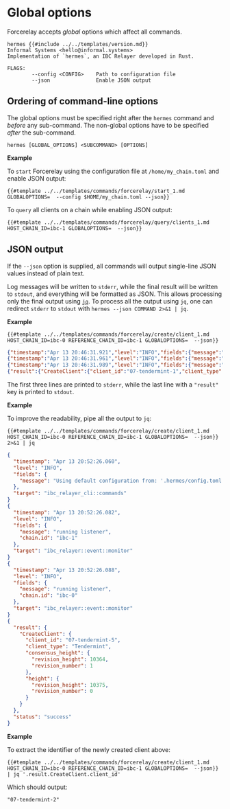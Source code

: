 # Global options

Forcerelay accepts _global_ options which affect all commands.

```shell
hermes {{#include ../../templates/version.md}}
Informal Systems <hello@informal.systems>
Implementation of `hermes`, an IBC Relayer developed in Rust.

FLAGS:
        --config <CONFIG>    Path to configuration file
        --json               Enable JSON output
```

## Ordering of command-line options

The global options must be specified right after the `hermes` command and _before_ any sub-command.
The non-global options have to be specified _after_ the sub-command.

```shell
hermes [GLOBAL_OPTIONS] <SUBCOMMAND> [OPTIONS]
```

__Example__

To `start` Forcerelay using the configuration file at `/home/my_chain.toml` and enable JSON output:

```shell
{{#template ../../templates/commands/forcerelay/start_1.md GLOBALOPTIONS=  --config $HOME/my_chain.toml --json}}
```

To `query` all clients on a chain while enabling JSON output:

```shell
{{#template ../../templates/commands/forcerelay/query/clients_1.md HOST_CHAIN_ID=ibc-1 GLOBALOPTIONS=  --json}}
```

## JSON output

If the `--json` option is supplied, all commands will output single-line JSON values instead of plain text.

Log messages will be written to `stderr`, while the final result will be written to `stdout`, and everything
will be formatted as JSON.
This allows processing only the final output using [`jq`](https://stedolan.github.io/jq/).
To process all the output using `jq`, one can redirect `stderr` to `stdout` with `hermes --json COMMAND 2>&1 | jq`.

__Example__

```shell
{{#template ../../templates/commands/forcerelay/create/client_1.md HOST_CHAIN_ID=ibc-0 REFERENCE_CHAIN_ID=ibc-1 GLOBALOPTIONS=  --json}}
```

```json
{"timestamp":"Apr 13 20:46:31.921","level":"INFO","fields":{"message":"Using default configuration from: '.hermes/config.toml'"},"target":"ibc_relayer_cli::commands"}
{"timestamp":"Apr 13 20:46:31.961","level":"INFO","fields":{"message":"running listener","chain.id":"ibc-1"},"target":"ibc_relayer::event::monitor"}
{"timestamp":"Apr 13 20:46:31.989","level":"INFO","fields":{"message":"running listener","chain.id":"ibc-0"},"target":"ibc_relayer::event::monitor"}
{"result":{"CreateClient":{"client_id":"07-tendermint-1","client_type":"Tendermint","consensus_height":{"revision_height":10060,"revision_number":1},"height":{"revision_height":10072,"revision_number":0}}},"status":"success"}
```

The first three lines are printed to `stderr`, while the last line with a `"result"` key is printed to `stdout`.

__Example__

To improve the readability, pipe all the output to `jq`:

```
{{#template ../../templates/commands/forcerelay/create/client_1.md HOST_CHAIN_ID=ibc-0 REFERENCE_CHAIN_ID=ibc-1 GLOBALOPTIONS=  --json}} 2>&1 | jq
```

```json
{
  "timestamp": "Apr 13 20:52:26.060",
  "level": "INFO",
  "fields": {
    "message": "Using default configuration from: '.hermes/config.toml'"
  },
  "target": "ibc_relayer_cli::commands"
}
{
  "timestamp": "Apr 13 20:52:26.082",
  "level": "INFO",
  "fields": {
    "message": "running listener",
    "chain.id": "ibc-1"
  },
  "target": "ibc_relayer::event::monitor"
}
{
  "timestamp": "Apr 13 20:52:26.088",
  "level": "INFO",
  "fields": {
    "message": "running listener",
    "chain.id": "ibc-0"
  },
  "target": "ibc_relayer::event::monitor"
}
{
  "result": {
    "CreateClient": {
      "client_id": "07-tendermint-5",
      "client_type": "Tendermint",
      "consensus_height": {
        "revision_height": 10364,
        "revision_number": 1
      },
      "height": {
        "revision_height": 10375,
        "revision_number": 0
      }
    }
  },
  "status": "success"
}
```

__Example__

To extract the identifier of the newly created client above:

```
{{#template ../../templates/commands/forcerelay/create/client_1.md HOST_CHAIN_ID=ibc-0 REFERENCE_CHAIN_ID=ibc-1 GLOBALOPTIONS=  --json}} | jq '.result.CreateClient.client_id'
```

Which should output:

```
"07-tendermint-2"
```
